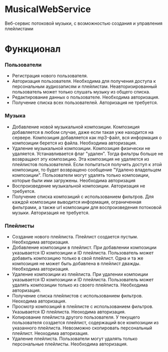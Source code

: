 # MusicalWebService

Веб-сервис потоковой музыки, с возможностью создания и управления плейлистами

# Функционал

### Пользователи
- Регистрация нового пользователя.
- Авторизация пользователя. Необходима для получения доступа к персональным аудиозаписям и плейлистам. Неавторизированный пользователь может только слушать музыку из общего списка.
- Редактирование данных о пользователе. Необходима авторизация.
- Получение списка всех пользователей. Авторизация не требуется.

### Музыка
- Добавление новой музыкальной композиции. Композиция добавляется в любом случае, даже если такая уже находится на сервере. Композиция добавляется как mp3-файл, вся информация о композиции берется из файла. Необходима авторизация.
- Удаление музыкальной композиции. Композиция физически не удаляется. Устанавливается флаг "удален". Тогда фильтры больше не возвращают эту композицию. Эта композиция не удаляется из плейлистов пользователей. Если попытаться получить доступ к этой композиции, то будет возвращено сообщение "Удалено владельцем композиции". Пользователи могут удалять только композиции, которые были ими загружены. Необходима авторизация
- Воспроизведение музыкальной композиции. Авторизация не требуется.
- Получение списка композиций с использованием фильтров. Для каждой композиции выводится информация, ограниченная фильтрами, а также url композиции для воспроизведения потоковой музыки. Авторизация не требуется.

### Плейлисты
- Создание нового плейлиста. Плейлист создается пустым. Необходима авторизация.
- Добавление композиции в плейлист. При добавлении композиции указывается ID композиции и ID плейлиста. Пользователь может добавить композицию только в свой плейлист. Одна и та же композиция не может быть добавлена в плейлист дважды. Необходима авторизация.
- Удаление композиции из плейлиста. При удалении компоиции указывается ID композиции и ID плейлиста. Пользователь может удалять композиции только из своего плейлиста. Необходима авторизация.
- Получение списка плейлистов с использованием фильтров. Неоходима авторизация.
- Просмотр композиций в плейлисте с использованием фильтров. Указывается ID плейлиста. Неоходима авторизация.
- Копирование плейлиста другого пользователя. У текущего пользователя создается плейлист, содержащий все композиции из указанного плейлиста. Невозможно скопировать персональный плейлист. Неоходима авторизация.
- Удаление плейлиста. Пользователи могут удалять только персональные плейлисты. Необходима авторизация.

